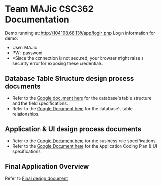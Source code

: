 # Team MAJic CSC362 Documentation

Demo running at: http://104.198.68.139/app/login.php
Login information for demo:
  - User: MAJic
  - PW  : password
  - *Since the connection is not secured, your browser might raise a security error for exposing these credentials. 

## Database Table Structure design process documents

- Refer to the [Google document here](https://docs.google.com/document/d/1jgozpCre09VwrJf2MbCyaLxs0pAqhCrrDxTNRYHAc7Q/edit?usp=sharing) for the database's table structure and the field specifications.
- Refer to the [Google Document here](https://docs.google.com/document/d/1DzWbJCxVW7m6j35J4D1DDYWSHH4dB-Qz3Lm18YdDJV4/edit?usp=sharing) for the database's table relationships.

## Application & UI design process documents
- Refer to the [Google Document here](https://docs.google.com/document/d/1tMRLoW1-UCN-Dq_JYxwAZ2ABx4k_TaCBpHq6dazI8ek/edit?usp=sharing) for the business rule specifications.
- Refer to the [Google Document here](https://docs.google.com/document/d/1dfgXJeY5-6KvnhzEXX2rqdBTYgfQaTsB_ksWcLGvk0I/edit?usp=sharing) for the Application Coding Plan & UI specifications.

## Final Application Overview
Refer to [Final design document](https://docs.google.com/document/d/1EnTotaQub2E0dx7sXmbfjkT-Zq_usCn4FRSX0CUtYD4/edit?usp=sharing)
